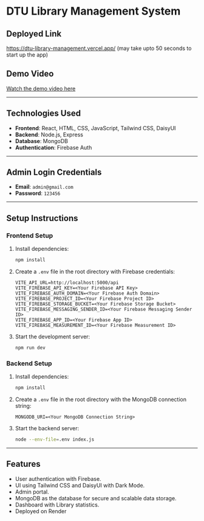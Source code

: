 # DTU Library Management System

## Deployed Link
https://dtu-library-management.vercel.app/
(may take upto 50 seconds to start up the app)

## Demo Video
[Watch the demo video here](https://www.loom.com/share/446de12143074ee887ac6149e89131b0?sid=fbc69f31-cc85-49dc-95e7-c8b1cfff21b4)

---

## Technologies Used
- **Frontend**: React, HTML, CSS, JavaScript, Tailwind CSS, DaisyUI
- **Backend**: Node.js, Express
- **Database**: MongoDB
- **Authentication**: Firebase Auth

---

## Admin Login Credentials
- **Email**: `admin@gmail.com`
- **Password**: `123456`

---

## Setup Instructions

### Frontend Setup
1. Install dependencies:
   ```bash
   npm install
   ```
2. Create a `.env` file in the root directory with Firebase credentials:
   ```
   VITE_API_URL=http://localhost:5000/api
   VITE_FIREBASE_API_KEY=<Your Firebase API Key>
   VITE_FIREBASE_AUTH_DOMAIN=<Your Firebase Auth Domain>
   VITE_FIREBASE_PROJECT_ID=<Your Firebase Project ID>
   VITE_FIREBASE_STORAGE_BUCKET=<Your Firebase Storage Bucket>
   VITE_FIREBASE_MESSAGING_SENDER_ID=<Your Firebase Messaging Sender ID>
   VITE_FIREBASE_APP_ID=<Your Firebase App ID>
   VITE_FIREBASE_MEASUREMENT_ID=<Your Firebase Measurement ID>
   ```
3. Start the development server:
   ```bash
   npm run dev
   ```

### Backend Setup
1. Install dependencies:
   ```bash
   npm install
   ```
2. Create a `.env` file in the root directory with the MongoDB connection string:
   ```
   MONGODB_URI=<Your MongoDB Connection String>
   ```
3. Start the backend server:
   ```bash
   node --env-file=.env index.js
   ```

---

## Features
- User authentication with Firebase.
- UI using Tailwind CSS and DaisyUI with Dark Mode.
- Admin portal.
- MongoDB as the database for secure and scalable data storage.
- Dashboard with Library statistics.
- Deployed on Render
